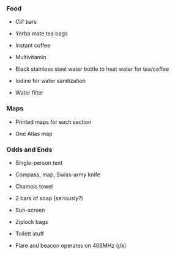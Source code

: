 ### Food

*	Clif bars

*	Yerba mate tea bags

*	Instant coffee

*	Multivitamin

*	Black stainless steel water bottle to heat water for tea/coffee

*	Iodine for water sanitization

*	Water filter


### Maps

*	Printed maps for each section

*	One Atlas map

### Odds and Ends

*	Single-person tent

*	Compass, map, Swiss-army knife

*	Chamois towel

*	2 bars of soap (seriously?)

*	Sun-screen

*	Ziplock bags

*	Toilett stuff

*	Flare and beacon operates on 406MHz (j/k)
